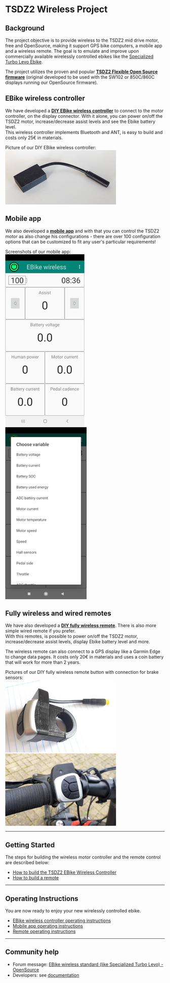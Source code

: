 # TSDZ2 Wireless Project 
## Background
The project objective is to provide wireless to the TSDZ2 mid drive motor, free and OpenSource, making it support GPS bike computers, a mobile app and a wireless remote. The goal is to emulate and improve upon commercially available wirelessly controlled ebikes like the  [Specialized Turbo Levo Ebike](https://www.youtube.com/watch?v=F43oqj1Zlww).

The project utilizes the proven and popular **[TSDZ2 Flexible Open Source firmware](https://github.com/OpenSourceEBike/TSDZ2_wiki/wiki)** (original developed to be used with the SW102 or 850C/860C displays running our OpenSource firmware).

## EBike wireless controller

We have developed a **[DIY EBike wireless controller](https://github.com/OpenSourceEBike/TSDZ2_wireless/tree/master/EBike_wireless_TSDZ2)** to connect to the motor controller, on the display connector. With it alone, you can power on/off the TSDZ2 motor, increase/decrease assist levels and see the Ebike battery level.<br>
This wireless controller implements Bluetooth and ANT, is easy to build and costs only 25€ in materials.

Picture of our DIY EBike wireless controller:<br>
![](3d_printed_box.png)<br>

## Mobile app

We also developed a **[mobile app](android_app_operation.md)** and with that you can control the TSDZ2 motor as also change his configurations - there are over 100 configuration options that can be customized to fit any user's particular requirements!

Screenshots of our mobile app:<br>
![android](android1-small.jpg) ![android](android2-small.jpg)

## Fully wireless and wired remotes

We have also developed a **[DIY fully wireless remote](remote/build_remote)**. There is also more simple wired remote if you prefer.<br>
With this remotes, is possible to power on/off the TSDZ2 motor, increase/decrease assist levels, display Ebike battery level and more.<br>

The wireless remote can also connect to a GPS display like a Garmin Edge to change data pages. It costs only 20€ in materials and uses a coin battery that will work for more than 2 years.

Pictures of our DIY fully wireless remote button with connection for brake sensors:<br>
![](remote/ebike_wireless_remote-01-350x.jpg) ![](remote/ebike_wireless_remote-03-350x.jpg)<br>

----
## Getting Started

The steps for building the wireless motor controller and the remote control are described below:
* [How to build the TSDZ2 EBike Wireless Controller](build_tsdz2_board.md)
* [How to build a remote](remote/build_remotes.md)
----
## Operating Instructions

You are now ready to enjoy your new wirelessly controlled ebike.

* [EBike wireless controller operating instructions](wireless_motor_operation.md)
* [Mobile app operating instructions](android_app_operation.md)
* [Remote operating instructions](operation.md)

-----
## Community help

* Forum message: [EBike wireless standard (like Specialized Turbo Levo) - OpenSource](https://endless-sphere.com/forums/viewtopic.php?t=106346)
* Developers: see [documentation](https://github.com/OpenSourceEBike/TSDZ2_wireless/blob/master/EBike_wireless_remote/documentation/README.md)
